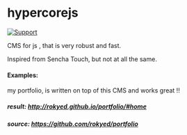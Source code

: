 # hypercorejs

[![Support](https://supporter.60devs.com/api/b/458567f23de2355cbd6f551a6637e702)](https://supporter.60devs.com/give/458567f23de2355cbd6f551a6637e702)

CMS for js , that is very robust and fast.

Inspired from Sencha Touch, but not at all the same.

#### Examples:

my portfolio, is written on top of this CMS and works great !!

##### result: http://rokyed.github.io/portfolio/#home

##### source: https://github.com/rokyed/portfolio
